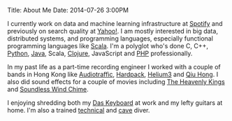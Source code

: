 Title: About Me
Date: 2014-07-26 3:00PM

I currently work on data and machine learning infrastructure at [Spotify](https://www.spotify.com/) and previously on search quality at [Yahoo!](https://www.yahoo.com/). I am mostly interested in big data, distributed systems, and programming languages, especially functional programming languages like [Scala](http://www.scala-lang.org/). I'm a polyglot who's done C, C++, [Python](https://www.python.org/), [Java](https://www.java.com/en/), Scala, [Clojure](http://clojure.org/), JavaScript and [PHP](https://php.net/) professionally.

In my past life as a part-time recording engineer I worked with a couple of bands in Hong Kong like [Audiotraffic](https://myspace.com/audiotrafficband), [Hardpack](https://myspace.com/hardpack), [Helium3](http://www.h3lium3.com/) and [Qiu Hong](https://www.facebook.com/qiuhonghk). I also did sound effects for a couple of movies including [The Heavenly Kings](http://www.imdb.com/title/tt0800362/) and [Soundless Wind Chime](http://www.imdb.com/title/tt1360832/).

I enjoying shredding both my [Das Keyboard](http://www.daskeyboard.com/) at work and my lefty guitars at home. I'm also a trained [technical](https://en.wikipedia.org/wiki/Technical_diving) and [cave](https://en.wikipedia.org/wiki/Cave_diving) diver.

